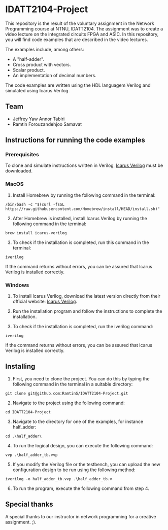 # IDATT2104-Project
This repository is the result of the voluntary assignment in the Network Programming course at NTNU, IDATT2104. The assignment was to create a video lecture on the integrated circuits FPGA and ASIC. In this repository, you will find code examples that are described in the video lectures.

The examples include, among others:
* A "half-adder".
* Cross product with vectors.
* Scalar product.
* An implementation of decimal numbers.

The code examples are written using the HDL languagem Verilog and simulated using Icarus Verilog.

## Team
* Jeffrey Yaw Annor Tabiri
* Ramtin Forouzandehjoo Samavat

## Instructions for running the code examples

### Prerequisites
To clone and simulate instructions written in Verilog, [Icarus Verilog](https://bleyer.org/icarus/) must be downloaded.

### MacOS
1. Install Homebrew by running the following command in the terminal:
```
/bin/bash -c "$(curl -fsSL https://raw.githubusercontent.com/Homebrew/install/HEAD/install.sh)"
```
2. After Homebrew is installed, install Icarus Verilog by running the following command in the terminal:
```
brew install icarus-verilog
``` 
3. To check if the installation is completed, run this command in the terminal:
```
iverilog
```
If the command returns without errors, you can be assured that Icarus Verilog is installed correctly.

### Windows
1. To install Icarus Verilog, download the latest version directly from their official website: [Icarus Verilog](https://bleyer.org/icarus/).

2. Run the installation program and follow the instructions to complete the installation.

3. To check if the installation is completed, run the iverilog command:
```
iverilog
```
If the command returns without errors, you can be assured that Icarus Verilog is installed correctly.


## Installing
1. First, you need to clone the project. You can do this by typing the following command in the terminal in a suitable directory:
```
git clone git@github.com:RamtinS/IDATT2104-Project.git
```

2. Navigate to the project using the following command:
```
cd IDATT2104-Project
```

3. Navigate to the directory for one of the examples, for instance half_adder:
```
cd .\half_adder\
```

4. To run the logical design, you can execute the following command:
```
vvp .\half_adder_tb.vvp
```

5. If you modify the Verilog file or the testbench, you can upload the new configuration design to be run using the following method:
```
iverilog -o half_adder_tb.vvp .\half_adder_tb.v
```

6. To run the program, execute the following command from step 4.


## Special thanks
A special thanks to our instructor in network programming for a creative assignment. ;). 
